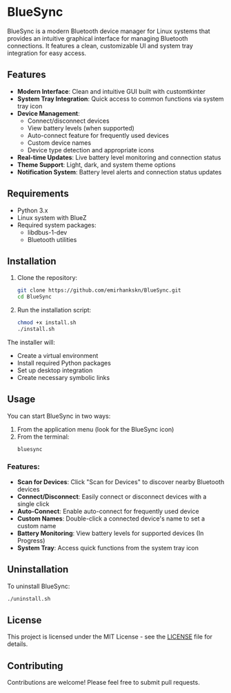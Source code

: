 # BlueSync

BlueSync is a modern Bluetooth device manager for Linux systems that provides an intuitive graphical interface for managing Bluetooth connections. It features a clean, customizable UI and system tray integration for easy access.

## Features

- **Modern Interface**: Clean and intuitive GUI built with customtkinter
- **System Tray Integration**: Quick access to common functions via system tray icon
- **Device Management**:
  - Connect/disconnect devices
  - View battery levels (when supported)
  - Auto-connect feature for frequently used devices
  - Custom device names
  - Device type detection and appropriate icons
- **Real-time Updates**: Live battery level monitoring and connection status
- **Theme Support**: Light, dark, and system theme options
- **Notification System**: Battery level alerts and connection status updates

## Requirements

- Python 3.x
- Linux system with BlueZ
- Required system packages:
  - libdbus-1-dev
  - Bluetooth utilities

## Installation

1. Clone the repository:
   ```bash
   git clone https://github.com/emirhankskn/BlueSync.git
   cd BlueSync
   ```

2. Run the installation script:
   ```bash
   chmod +x install.sh
   ./install.sh
   ```

The installer will:
- Create a virtual environment
- Install required Python packages
- Set up desktop integration
- Create necessary symbolic links

## Usage

You can start BlueSync in two ways:
1. From the application menu (look for the BlueSync icon)
2. From the terminal:
   ```bash
   bluesync
   ```

### Features:
- **Scan for Devices**: Click "Scan for Devices" to discover nearby Bluetooth devices
- **Connect/Disconnect**: Easily connect or disconnect devices with a single click
- **Auto-Connect**: Enable auto-connect for frequently used device
- **Custom Names**: Double-click a connected device's name to set a custom name
- **Battery Monitoring**: View battery levels for supported devices (In Progress)
- **System Tray**: Access quick functions from the system tray icon

## Uninstallation

To uninstall BlueSync:
```bash
./uninstall.sh
```

## License

This project is licensed under the MIT License - see the [LICENSE](LICENSE) file for details.

## Contributing

Contributions are welcome! Please feel free to submit pull requests.